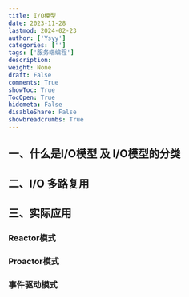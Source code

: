 ```yaml
---
title: I/O模型
date: 2023-11-28
lastmod: 2024-02-23
author: ['Ysyy']
categories: ['']
tags: ['服务端编程']
description: 
weight: None
draft: False
comments: True
showToc: True
TocOpen: True
hidemeta: False
disableShare: False
showbreadcrumbs: True
---
```

## 一、什么是I/O模型 及 I/O模型的分类

## 二、I/O 多路复用

## 三、实际应用

### Reactor模式

### Proactor模式

### 事件驱动模式
